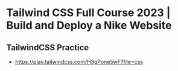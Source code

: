# Tailwind CSS Full Course 2023 | Build and Deploy a Nike Website

## TailwindCSS Practice
- https://play.tailwindcss.com/H3gPone5wF?file=css